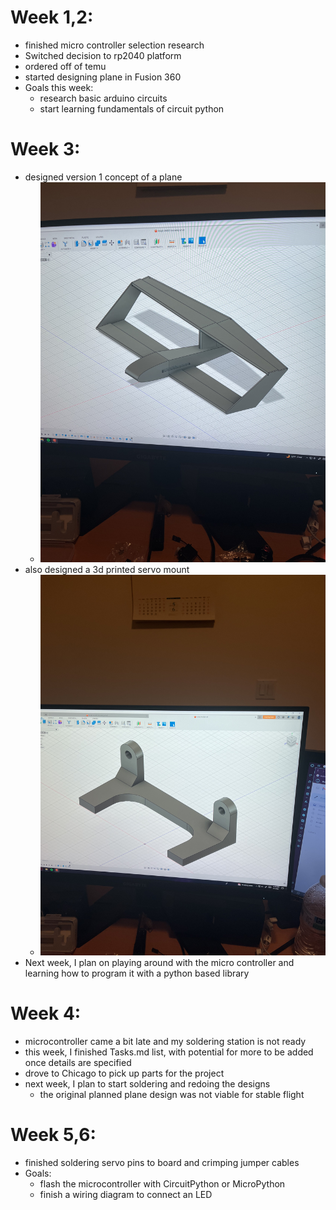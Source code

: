 # Week 1,2:
- finished micro controller selection research
- Switched decision to rp2040 platform
- ordered off of temu
- started designing plane in Fusion 360
- Goals this week:
  * research basic arduino circuits
  * start learning fundamentals of circuit python
# Week 3:
- designed version 1 concept of a plane
  * ![plane_concept](images/IMG_1916.jpg)
- also designed a 3d printed servo mount
  * ![servo_mount](images/IMG_1917.jpg)
- Next week, I plan on playing around with the micro controller and learning how to program it with a python based library

# Week 4:
- microcontroller came a bit late and my soldering station is not ready
- this week, I finished Tasks.md list, with potential for more to be added once details are specified
- drove to Chicago to pick up parts for the project
- next week, I plan to start soldering and redoing the designs
  * the original planned plane design was not viable for stable flight
 
 # Week 5,6:
 - finished soldering servo pins to board and crimping jumper cables
 - Goals:
   * flash the microcontroller with CircuitPython or MicroPython
   * finish a wiring diagram to connect an LED

